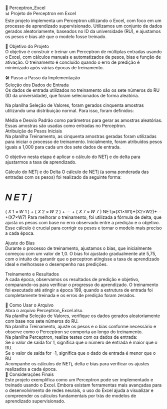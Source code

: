🤖 Perceptron_Excel  
📊 Projeto de Perceptron em Excel  
Este projeto implementa um Perceptron utilizando o Excel, com foco em um processo de aprendizado supervisionado. Utilizamos um conjunto de dados gerados aleatoriamente, baseados no ID da universidade (RU), e ajustamos os pesos e bias até que o modelo fosse treinado.

🎯 Objetivo do Projeto  
O objetivo é construir e treinar um Perceptron de múltiplas entradas usando o Excel, com cálculos manuais e automatizados de pesos, bias e função de ativação. O treinamento é concluído quando o erro de predição é minimizado após várias épocas de treinamento.

🛠️ Passo a Passo da Implementação  
Seleção dos Dados de Entrada  
Os dados de entrada utilizados no treinamento são os sete números do RU (ID da universidade), que foram selecionados de forma aleatória.

Na planilha Seleção de Valores, foram gerados cinquenta amostras utilizando uma distribuição normal. Para isso, foram definidos:

Média e Desvio Padrão como parâmetros para gerar as amostras aleatórias.  
Essas amostras são usadas como entradas no Perceptron.  
Atribuição de Pesos Iniciais  
Na planilha Treinamento, as cinquenta amostras geradas foram utilizadas para iniciar o processo de treinamento. Inicialmente, foram atribuídos pesos iguais a 1,000 para cada um dos sete dados de entrada.

O objetivo nesta etapa é aplicar o cálculo do NETj e do delta para ajustarmos a taxa de aprendizado.

Cálculo do NETj e do Delta
O cálculo de NETj (a soma ponderada das entradas com os pesos) foi realizado da seguinte forma:

𝑁
𝐸
𝑇
𝑗
=
(
𝑋
1
×
𝑊
1
)
+
(
𝑋
2
×
𝑊
2
)
+
⋯
+
(
𝑋
7
×
𝑊
7
)
NETj=(X1×W1)+(X2×W2)+⋯+(X7×W7)
Para melhorar o treinamento, foi utilizada a fórmula de delta, que ajusta os pesos com base no erro observado entre a predição e o objetivo. Esse cálculo é crucial para corrigir os pesos e tornar o modelo mais preciso a cada época.

Ajuste do Bias    
Durante o processo de treinamento, ajustamos o bias, que inicialmente começou com um valor de 1,0. O bias foi ajustado gradualmente até 5,75, com o intuito de garantir que o perceptron atingisse a taxa de aprendizado ideal e melhorasse o desempenho nas predições.

Treinamento e Resultados  
A cada época, observamos os resultados de predição e objetivo, comparando-os para verificar o progresso do aprendizado.
O treinamento foi executado até atingir a época 199, quando a estrutura de entrada foi completamente treinada e os erros de predição foram zerados.

📁 Como Usar o Arquivo  
Abra o arquivo Perceptron_Excel.xlsx.  
Na planilha Seleção de Valores, verifique os dados gerados aleatoriamente com base nos sete números do RU.  
Na planilha Treinamento, ajuste os pesos e o bias conforme necessário e observe como o Perceptron se comporta ao longo do treinamento.  
Na planilha Perceptron, realize testes com os dados de entrada:  
Se o valor de saída for 1, significa que o número de entrada é maior que o RU.  
Se o valor de saída for -1, significa que o dado de entrada é menor que o RU  
Acompanhe os cálculos de NETj, delta e bias para verificar os ajustes realizados a cada época.  
🤔 Considerações Finais  
Este projeto exemplifica como um Perceptron pode ser implementado e treinado usando o Excel. Embora existam ferramentas mais avançadas para o desenvolvimento de redes neurais, o uso do Excel ajuda a visualizar e compreender os cálculos fundamentais por trás de modelos de aprendizado supervisionado.
